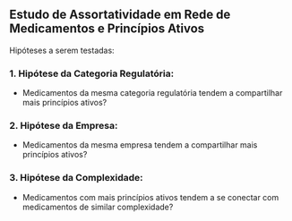 ## Estudo de Assortatividade em Rede de Medicamentos e Princípios Ativos

Hipóteses a serem testadas:

### 1. Hipótese da Categoria Regulatória:

 * Medicamentos da mesma categoria regulatória tendem a compartilhar mais princípios ativos?

### 2. Hipótese da Empresa:

 * Medicamentos da mesma empresa tendem a compartilhar mais princípios ativos?

### 3. Hipótese da Complexidade:

 * Medicamentos com mais princípios ativos tendem a se conectar com medicamentos de similar complexidade?

